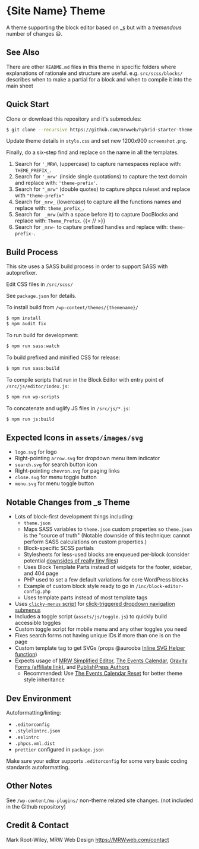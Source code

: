 <!-- markdownlint-disable MD014 -->
# {Site Name} Theme

A theme supporting the block editor based on [_s](https://github.com/Automattic/_s/) but with a _tremendous_ number of changes 😃.

## See Also

There are other `README.md` files in this theme in specific folders where explanations of rationale and structure are useful. e.g. `src/scss/blocks/` describes when to make a partial for a block and when to compile it into the main sheet

## Quick Start

Clone or download this repository and it's submodules:

```sh
$ git clone --recursive https://github.com/mrwweb/hybrid-starter-theme.git <THEME_FOLDER_NAME>
```

Update theme details in `style.css` and set new 1200x900 `screenshot.png`.

Finally, do a six-step find and replace on the name in all the templates.

1. Search for `'_MRW\` (uppercase) to capture namespaces replace with: `THEME_PREFIX_`.
1. Search for `'_mrw'` (inside single quotations) to capture the text domain and replace with: `'theme-prefix'`.
1. Search for `"_mrw"` (double quotes) to capture phpcs ruleset and replace with `"theme-prefix"`
1. Search for `_mrw_` (lowercase) to capture all the functions names and replace with: `theme_prefix_`.
1. Search for ` _mrw` (with a space before it) to capture DocBlocks and replace with: `Theme_Prefix`. {{< /_<!-- markdownlint-disable -->_/ >}}
1. Search for `_mrw-` to capture prefixed handles and replace with: `theme-prefix-`.

## Build Process

This site uses a SASS build process in order to support SASS with autoprefixer.

Edit CSS files in `/src/scss/`

See `package.json` for details.

To install build from `/wp-content/themes/{themename}/`

```sh
$ npm install
$ npm audit fix
```

To run build for development:

```sh
$ npm run sass:watch
```

To build prefixed and minified CSS for release:

```sh
$ npm run sass:build
```

To compile scripts that run in the Block Editor with entry point of `/src/js/editor/index.js`:

```sh
$ npm run wp-scripts
```

To concatenate and uglify JS files in `/src/js/*.js`:

```sh
$ npm run js:build
```

## Expected Icons in `assets/images/svg`

- `logo.svg` for logo
- Right-pointing `arrow.svg` for dropdown menu item indicator
- `search.svg` for search button icon
- Right-pointing `chevron.svg` for paging links
- `close.svg` for menu toggle button
- `menu.svg` for menu toggle button

## Notable Changes from _s Theme

- Lots of block-first development things including:
  - `theme.json`
  - Maps SASS variables to `theme.json` custom properties so `theme.json` is the "source of truth" (Notable downside of this technique: cannot perform SASS calculations on custom properties.)
  - Block-specific SCSS partials
  - Stylesheets for less-used blocks are enqueued per-block (consider potential [downsides of really tiny files](https://gomakethings.com/gzip-performance-is-wild/))
  - Uses Block Template Parts instead of widgets for the footer,  sidebar, and 404 page
  - PHP used to set a few default variations for core WordPress blocks
  - Example of custom block style ready to go in `/inc/block-editor-config.php`
  - Uses template parts instead of most template tags
- Uses [`clicky-menus` script](https://github.com/mrwweb/clicky-menus) for [click-triggered dropdown navigation submenus](https://css-tricks.com/in-praise-of-the-unambiguous-click-menu/)
- Includes a toggle script (`assets/js/toggle.js`) to quickly build accessible toggles
- Custom toggle script for mobile menu and any other toggles you need
- Fixes search forms not having unique IDs if more than one is on the page
- Custom template tag to get SVGs (props @aurooba [Inline SVG Helper function](https://aurooba.com/inline-svgs-in-your-wordpress-code-with-this-helper-function/))
- Expects usage of [MRW Simplified Editor](https://wordpress.org/plugins/mrw-web-design-simple-tinymce), [The Events Calendar](https://wordpress.org/plugins/the-events-calendar/), [Gravity Forms (affiliate link)](https://gravityforms.pxf.io/NkoRO1), and [PublishPress Authors](https://wordpress.org/plugins/publishpress-authors/)
  - Recommended: Use [The Events Calendar Reset](https://github.com/mrwweb/the-events-calendar-reset/) for better theme style inheritance

## Dev Environment

Autoformatting/linting:

- `.editorconfig`
- `.stylelintrc.json`
- `.eslintrc`
- `.phpcs.xml.dist`
- `prettier` configured in `package.json`

Make sure your editor supports `.editorconfig` for some very basic coding standards autoformatting.

## Other Notes

See `/wp-content/mu-plugins/` non-theme related site changes. (not included in the Github repository)

## Credit & Contact

Mark Root-Wiley, MRW Web Design
<https://MRWweb.com/contact>
